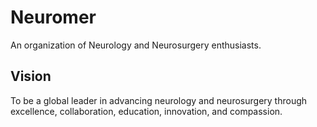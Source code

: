 # Neuromer

An organization of Neurology and Neurosurgery enthusiasts.

## Vision

To be a global leader in advancing neurology and neurosurgery through excellence, collaboration, education, innovation, and compassion.
